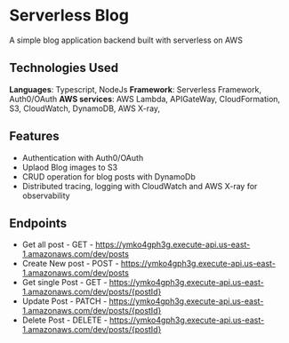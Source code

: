 # Serverless Blog

A simple blog application backend built with serverless on AWS

## Technologies Used

**Languages**: Typescript, NodeJs
**Framework**: Serverless Framework, Auth0/OAuth
**AWS services**: AWS Lambda, APIGateWay, CloudFormation, S3, CloudWatch, DynamoDB, AWS X-ray,

## Features

- Authentication with Auth0/OAuth
- Uplaod Blog images to S3
- CRUD operation for blog posts with DynamoDb
- Distributed tracing, logging with CloudWatch and AWS X-ray for observability

## Endpoints

- Get all post - GET - https://ymko4gph3g.execute-api.us-east-1.amazonaws.com/dev/posts
- Create New post - POST - https://ymko4gph3g.execute-api.us-east-1.amazonaws.com/dev/posts
- Get single Post - GET - https://ymko4gph3g.execute-api.us-east-1.amazonaws.com/dev/posts/{postId}
- Update Post - PATCH - https://ymko4gph3g.execute-api.us-east-1.amazonaws.com/dev/posts/{postId}
- Delete Post - DELETE - https://ymko4gph3g.execute-api.us-east-1.amazonaws.com/dev/posts/{postId}
